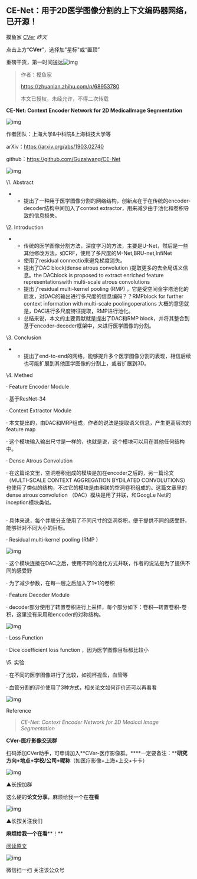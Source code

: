 ## CE-Net：用于2D医学图像分割的上下文编码器网络，已开源！

摸鱼家 [CVer](javascript:void(0);) *昨天*

点击上方“**CVer**”，选择加"星标"或“置顶”

重磅干货，第一时间送达![img](https://mmbiz.qpic.cn/mmbiz_jpg/ow6przZuPIENb0m5iawutIf90N2Ub3dcPuP2KXHJvaR1Fv2FnicTuOy3KcHuIEJbd9lUyOibeXqW8tEhoJGL98qOw/640?wx_fmt=jpeg&tp=webp&wxfrom=5&wx_lazy=1&wx_co=1)

> 作者：摸鱼家
>
> https://zhuanlan.zhihu.com/p/68953780
>
> 本文已授权，未经允许，不得二次转载

**CE-Net: Context Encoder Network for 2D MedicalImage Segmentation**

![img](https://mmbiz.qpic.cn/mmbiz_png/yNnalkXE7oUfyhMHe3IUoxFcuhcZ84kuUY0FBDfF38Nn4gt6HrKYGibH6cMDgKgFvibYyFSvJDBvc4wQ2vKibTt1g/640?wx_fmt=png&tp=webp&wxfrom=5&wx_lazy=1&wx_co=1)



作者团队：上海大学&中科院&上海科技大学等

arXiv：https://arxiv.org/abs/1903.02740

github：https://github.com/Guzaiwang/CE-Net





![img](https://mmbiz.qpic.cn/mmbiz_png/yNnalkXE7oUfyhMHe3IUoxFcuhcZ84kufcBbOuw41TeyjteN3L7QAic2ed1WKXhibeJIyiamVg1xEJiaVfNtddRE1A/640?wx_fmt=png&tp=webp&wxfrom=5&wx_lazy=1&wx_co=1)

\1. Abstract

- - 提出了一种用于医学图像分割的网络结构，创新点在于在传统的encoder-decoder结构中间加入了context extractor，用来减少由于池化和卷积导致的信息损失。

\2. Introduction

- - 传统的医学图像分割方法，深度学习的方法，主要是U-Net，然后是一些其他修改方法，如CRF，使用了多尺度的M-Net,BRU-net,InfiNet
  - 使用了residual connectio来避免梯度消失。
  - 提出了DAC block(dense atrous convolution )提取更多的去全局语义信息。the DACblock is proposed to extract enriched feature representationswith multi-scale atrous convolutions
  - 提出了residual multi-kernel pooling (RMP) ，它是受空间金字塔池化的启发，对DAC的输出进行多尺度的信息编码？？RMPblock for further context information with multi-scale poolingoperations 大概的意思就是，DAC进行多尺度特征提取，RMP进行池化。
  - 总结来说，本文的主要贡献就是提出了DAC和RMP block，并将其整合到基于encoder-decoder框架中，来进行医学图像的分割。

\3. Conclusion

- - 提出了end-to-end的网络，能够提升多个医学图像分割的表现，相信后续也可能扩展到其他医学图像的分割上，或者扩展到3D。

\4. Methed

· Feature Encoder Module

· 基于ResNet-34

· Context Extractor Module

· 本文提出的，由DAC和MRP组成，作者的说法是提取语义信息，产生更高层次的feature map

· 这个模块输入输出尺寸是一样的，也就是说，这个模块可以用在其他任何结构中。

· Dense Atrous Convolution

· 在这篇论文里，空洞卷积组成的模块是加在encoder之后的，另一篇论文（MULTI-SCALE CONTEXT AGGREGATION BYDILATED CONVOLUTIONS）也使用了类似的结构，不过它的模块是由串联的空洞卷积组成的。这篇文章里的dense atrous convolution （DAC）模块是用了并联，和GoogLe Net的inception模块类似。

![img](data:image/gif;base64,iVBORw0KGgoAAAANSUhEUgAAAAEAAAABCAYAAAAfFcSJAAAADUlEQVQImWNgYGBgAAAABQABh6FO1AAAAABJRU5ErkJggg==)

· 具体来说，每个并联分支使用了不同尺寸的空洞卷积，便于提供不同的感受野，能够针对不同大小的目标。

· Residual multi-kernel pooling (RMP )

![img](https://mmbiz.qpic.cn/mmbiz_png/yNnalkXE7oUfyhMHe3IUoxFcuhcZ84ku1YbREBVLKO1tiah1WKKaSvApib95sPxfg7Jf8TbwHxNCaQr2eMVKibFzA/640?wx_fmt=png&tp=webp&wxfrom=5&wx_lazy=1&wx_co=1)

· 这个模块连接在DAC之后，使用不同的池化方式并联，作者的说法是为了提供不同的感受野

· 为了减少参数，在每一层之后加入了1*1的卷积

· Feature Decoder Module

· decoder部分使用了转置卷积进行上采样，每个部分如下：卷积—转置卷积-卷积，这里没有采用和encoder的对称结构。

![img](https://mmbiz.qpic.cn/mmbiz_png/yNnalkXE7oUfyhMHe3IUoxFcuhcZ84kun6Yd6MuWMssmpoAtvGicPgwJT1ReZjteaVK2YzCVCzWVibK8icgfcApKg/640?wx_fmt=png&tp=webp&wxfrom=5&wx_lazy=1&wx_co=1)

· Loss Function

· Dice coefficient loss function ，因为医学图像目标都比较小

\5. 实验

· 在不同的医学图像进行了比较，如视杯视盘，血管等

· 血管分割的评价使用了3种方式，相关论文如何评价还可以再看看

![img](https://mmbiz.qpic.cn/mmbiz_png/yNnalkXE7oUfyhMHe3IUoxFcuhcZ84kud4RZbwpAlG8GBxSBJB5jMpboJGScOej4Y84TzMUMp908b6SuiaXSb6Q/640?wx_fmt=png&tp=webp&wxfrom=5&wx_lazy=1&wx_co=1)

Reference

> *CE-Net: Context Encoder Network for 2D Medical Image Segmentation*



**CVer-医疗影像交流群**



扫码添加CVer助手，可申请加入**CVer-医疗影像群。****一定要备注：****研究方向+地点+学校/公司+昵称**（如医疗影像+上海+上交+卡卡）

![img](https://mmbiz.qpic.cn/mmbiz_jpg/yNnalkXE7oX7pdpBKibicSnmb8wRGicbT0Rhr61k0f922lbXcowibk5DTRibROvFB1yMCAZQvj1iaEe6Qsia9bU0UMJCA/640?wx_fmt=jpeg&tp=webp&wxfrom=5&wx_lazy=1&wx_co=1)

▲长按加群



这么硬的**论文分享**，麻烦给我一个在**在看**



![img](https://mmbiz.qpic.cn/mmbiz_png/e1jmIzRpwWg3jTWCAZ4BrnvIuN20lLkhIjtg4GRSDhTk9NpeF0GGTJwUpKPatscIQU7Ndj9hgl8BPpGj2BJoFw/640?tp=webp&wxfrom=5&wx_lazy=1&wx_co=1)

▲长按关注我们

**麻烦给我一个在看****！**



[阅读原文](https://mp.weixin.qq.com/s?__biz=MzUxNjcxMjQxNg==&mid=2247489955&idx=4&sn=5c0afa328c560ba95538b20e91f2511a&chksm=f9a26b2cced5e23a7fcf1f3737ac44f3786343b3762514e6c51efc0aa27a5a2c452240c38190&mpshare=1&scene=1&srcid=&key=55f99d04c6be589cb2a89d89a97d47662d3b8f87395adfb671dfe198f3083ce66243a742414207d7c9eaa047d213900dd61d660b85d98546e31e75d42e7d77faaefdd22266c5e30ec86cc03708d8e226&ascene=1&uin=MjMzNDA2ODYyNQ%3D%3D&devicetype=Windows+10&version=62060833&lang=zh_CN&pass_ticket=gTcGMiRI%2FrgdalBpEedBJUR9Xe7se%2B0GfGmnO0zGcIM9Lj2iEqzyYiPvMtdKmsPA##)



![img](https://mp.weixin.qq.com/mp/qrcode?scene=10000004&size=102&__biz=MzUxNjcxMjQxNg==&mid=2247489955&idx=4&sn=5c0afa328c560ba95538b20e91f2511a&send_time=)

微信扫一扫
关注该公众号